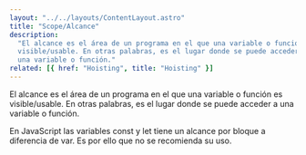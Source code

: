 ```yaml
---
layout: "../../layouts/ContentLayout.astro"
title: "Scope/Alcance"
description:
  "El alcance es el área de un programa en el que una variable o función es
  visible/usable. En otras palabras, es el lugar donde se puede acceder a
  una variable o función."
related: [{ href: "Hoisting", title: "Hoisting" }]
---
```


<p>
        El alcance es el área de un programa en el que una variable o función es
        visible/usable. En otras palabras, es el lugar donde se puede acceder a
        una variable o función.
</p>
<p>
        En JavaScript las variables <span class="txt-blue">const y let</span> tiene
        un alcance por bloque a diferencia de <span class="txt-red">var</span>.
        Es por ello que no se recomienda su uso.
</p>
